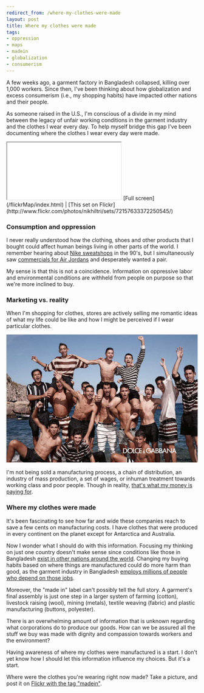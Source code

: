 ```yaml
---
redirect_from: /where-my-clothes-were-made
layout: post
title: Where my clothes were made
tags:
- oppression
- maps
- madein
- globalization
- consumerism
---
```

A few weeks ago, a garment factory in Bangladesh collapsed, killing over 1,000 workers. Since then, I've been thinking about how globalization and excess consumerism (i.e., my shopping habits) have impacted other nations and their people.

As someone raised in the U.S., I'm conscious of a divide in my mind between the legacy of unfair working conditions in the garment industry and the clothes I wear every day. To help myself bridge this gap I've been documenting where the clothes I wear every day were made.

<iframe id="iframe-map" src="/flickrMap/index.html"></iframe>
[Full screen](/flickrMap/index.html) | [This set on Flickr](http://www.flickr.com/photos/nikhiltri/sets/72157633372250545/)

### Consumption and oppression
I never really understood how the clothing, shoes and other products that I bought could affect human beings living in other parts of the world. I remember hearing about [Nike sweatshops](http://en.wikipedia.org/wiki/Nike_sweatshops) in the 90's, but I simultaneously saw [commercials for Air Jordans](http://www.youtube.com/watch?v=S7FBTt3wzdI) and desperately wanted a pair.

My sense is that this is not a coincidence. Information on oppressive labor and environmental conditions are withheld from people on purpose so that we're more inclined to buy. 

### Marketing vs. reality
When I'm shopping for clothes, stores are actively selling me romantic ideas of what my life could be like and how I might be perceived if I wear particular clothes.

![](/images/dolce-gabbana-adv-campaign-ss-2013-men-03-1024x683.jpg)

I'm not being sold a manufacturing process, a chain of distribution, an industry of mass production, a set of wages, or inhuman treatment towards working class and poor people. Though in reality, [that's what my money is paying for](http://www.nytimes.com/2013/04/30/opinion/bangladesh-needs-strong-unions-not-outside-pressure.html). 

### Where my clothes were made
It's been fascinating to see how far and wide these companies reach to save a few cents on manufacturing costs. I have clothes that were produced in every continent on the planet except for Antarctica and Australia.
 
Now I wonder what I should do with this information. Focusing my thinking on just one country doesn't make sense since conditions like those in Bangladesh [exist in other nations around the world](http://www.nytimes.com/2013/04/30/opinion/bangladeshs-are-only-the-latest-in-textile-factory-disasters.html). Changing my buying habits based on where things are manufactured could do more harm than good, as the garment industry in Bangladesh [employs millions of people who depend on those jobs](http://www.npr.org/blogs/thetwo-way/2013/05/03/180801797/bangladesh-fears-exodus-of-western-retailers).

Moreover, the "made in" label can't possibly tell the full story. A garment's final assembly is just one step in a larger system of farming (cotton), livestock raising (wool), mining (metals), textile weaving (fabric) and plastic manufacturing (buttons, polyester). 

There is an overwhelming amount of information that is unknown regarding what corporations do to produce our goods. How can we be assured all the stuff we buy was made with dignity and compassion towards workers and the environment?

Having awareness of where my clothes were manufactured is a start. I don't yet know how I should let this information influence my choices. But it's a start.

Where were the clothes you're wearing right now made? Take a picture, and post it on [Flickr with the tag "madein"](http://www.flickr.com/photos/tags/madein/map?&fLat=40.5137&fLon=-13.5351&zl=3&order_by=recent).

